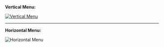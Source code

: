 __Vertical Menu:__

[![Vertical Menu](https://github.com/bikkuri/BEM/blob/master/nav/menu/preview/menu-vertical.png?raw=true)](https://github.com/bikkuri/BEM/tree/master/nav/menu-vertical)

- - -

__Horizontal Menu:__

![Horizontal Menu](https://github.com/bikkuri/BEM/blob/master/nav/menu/preview/menu-horizontal.png?raw=true)
